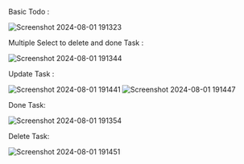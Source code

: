 Basic Todo : 


![Screenshot 2024-08-01 191323](https://github.com/user-attachments/assets/f1fb5a11-0629-4a1b-bdf8-2dfb7b8edcf8)


Multiple Select to delete and done Task :


![Screenshot 2024-08-01 191344](https://github.com/user-attachments/assets/a328b136-d65b-4fff-9543-8a953b84e802)


Update Task :


![Screenshot 2024-08-01 191441](https://github.com/user-attachments/assets/0a2ec552-8529-4534-8ab1-d1180ae76cab)
![Screenshot 2024-08-01 191447](https://github.com/user-attachments/assets/5d9c0cc3-9601-4119-b51d-07a838ff70a8)


Done Task: 


![Screenshot 2024-08-01 191354](https://github.com/user-attachments/assets/5e4c603a-48b6-44c7-be85-6929fca3c821)


Delete Task:

![Screenshot 2024-08-01 191451](https://github.com/user-attachments/assets/a207cd02-9c7b-4ad7-9884-506078f9de89)
